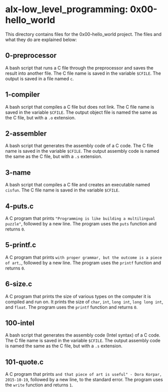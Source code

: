 # alx-low_level_programming: 0x00-hello_world

This directory contains files for the 0x00-hello_world project. The files and what they do are explained below:

## 0-preprocessor

A bash script that runs a C file through the preprocessor and saves the result into another file. The C file name is saved in the variable `$CFILE`. The output is saved in a file named `c`.

## 1-compiler

A bash script that compiles a C file but does not link. The C file name is saved in the variable `$CFILE`. The output object file is named the same as the C file, but with a `.o` extension.

## 2-assembler

A bash script that generates the assembly code of a C code. The C file name is saved in the variable `$CFILE`. The output assembly code is named the same as the C file, but with a `.s` extension.

## 3-name

A bash script that compiles a C file and creates an executable named `cisfun`. The C file name is saved in the variable `$CFILE`.

## 4-puts.c

A C program that prints `"Programming is like building a multilingual puzzle"`, followed by a new line. The program uses the `puts` function and returns `0`.

## 5-printf.c

A C program that prints `with proper grammar, but the outcome is a piece of art,`, followed by a new line. The program uses the `printf` function and returns `0`.

## 6-size.c

A C program that prints the size of various types on the computer it is compiled and run on. It prints the size of `char`, `int`, `long int`, `long long int`, and `float`. The program uses the `printf` function and returns `0`.

## 100-intel

A bash script that generates the assembly code (Intel syntax) of a C code. The C file name is saved in the variable `$CFILE`. The output assembly code is named the same as the C file, but with a `.s` extension.

## 101-quote.c

A C program that prints `and that piece of art is useful" - Dora Korpar, 2015-10-19`, followed by a new line, to the standard error. The program uses the `write` function and returns `1`.


